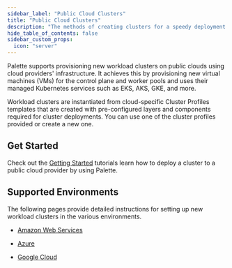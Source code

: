 ```yaml
---
sidebar_label: "Public Cloud Clusters"
title: "Public Cloud Clusters"
description: "The methods of creating clusters for a speedy deployment on any CSP"
hide_table_of_contents: false
sidebar_custom_props:
  icon: "server"
---
```


Palette supports provisioning new workload clusters on public clouds using cloud providers' infrastructure. It achieves
this by provisioning new virtual machines (VMs) for the control plane and worker pools and uses their managed Kubernetes
services such as EKS, AKS, GKE, and more.

Workload clusters are instantiated from cloud-specific Cluster Profiles templates that are created with pre-configured
layers and components required for cluster deployments. You can use one of the cluster profiles provided or create a new
one.

## Get Started

 Check out the [Getting Started](/getting-started/) tutorials learn how to deploy a cluster to a public cloud provider by using Palette.

## Supported Environments

The following pages provide detailed instructions for setting up new workload clusters in the various environments.

- [Amazon Web Services](aws/aws.md)

- [Azure](azure/azure.md)

- [Google Cloud](gcp/gcp.md)
